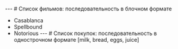 --- # Список фильмов: последовательность в блочном формате
- Casablanca
- Spellbound
- Notorious
--- # Список покупок: последовательность в однострочном формате
[milk, bread, eggs, juice]
